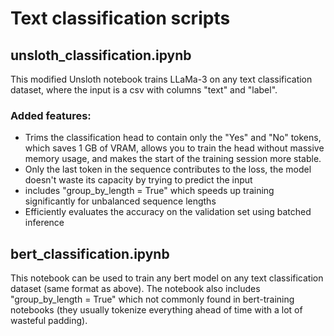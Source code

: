 # Text classification scripts

## unsloth_classification.ipynb

This modified Unsloth notebook trains LLaMa-3 on any text classification dataset, where the input is a csv with columns "text" and "label".

### Added features:

- Trims the classification head to contain only the "Yes" and "No" tokens, which saves 1 GB of VRAM, allows you to train the head without massive memory usage, and makes the start of the training session more stable.
- Only the last token in the sequence contributes to the loss, the model doesn't waste its capacity by trying to predict the input
- includes "group_by_length = True" which speeds up training significantly for unbalanced sequence lengths
- Efficiently evaluates the accuracy on the validation set using batched inference

## bert_classification.ipynb

This notebook can be used to train any bert model on any text classification dataset (same format as above). The notebook also includes "group_by_length = True" which not commonly found in bert-training notebooks (they usually tokenize everything ahead of time with a lot of wasteful padding).
